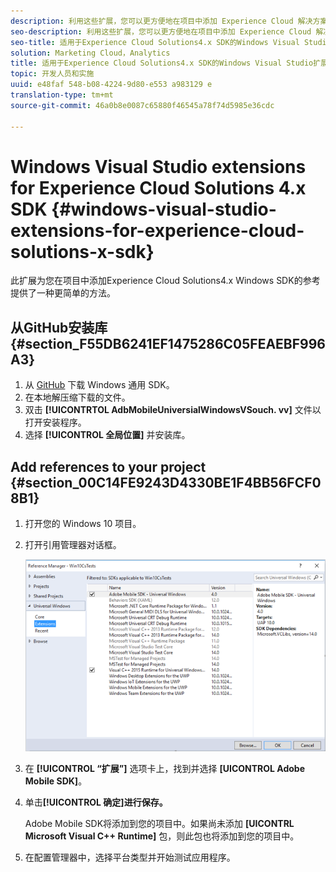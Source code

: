 ```yaml
---
description: 利用这些扩展，您可以更方便地在项目中添加 Experience Cloud 解决方案 4.x Windows SDK 的引用。
seo-description: 利用这些扩展，您可以更方便地在项目中添加 Experience Cloud 解决方案 4.x Windows SDK 的引用。
seo-title: 适用于Experience Cloud Solutions4.x SDK的Windows Visual Studio扩展
solution: Marketing Cloud，Analytics
title: 适用于Experience Cloud Solutions4.x SDK的Windows Visual Studio扩展
topic: 开发人员和实施
uuid: e48faf 548-b08-4224-9d80-e553 a983129 e
translation-type: tm+mt
source-git-commit: 46a0b8e0087c65880f46545a78f74d5985e36cdc

---
```



# Windows Visual Studio extensions for Experience Cloud Solutions 4.x SDK {#windows-visual-studio-extensions-for-experience-cloud-solutions-x-sdk}

此扩展为您在项目中添加Experience Cloud Solutions4.x Windows SDK的参考提供了一种更简单的方法。

## 从GitHub安装库 {#section_F55DB6241EF1475286C05FEAEBF996A3}

1. 从 [GitHub](https://github.com/Adobe-Marketing-Cloud/mobile-services/releases) 下载 Windows 通用 SDK。
1. 在本地解压缩下载的文件。
1. 双击 **[!UICONTRTOL AdbMobileUniversialWindowsVSouch. vv]** 文件以打开安装程序。
1. 选择 **[!UICONTROL 全局位置]** 并安装库。

## Add references to your project {#section_00C14FE9243D4330BE1F4BB56FCF08B1}

1. 打开您的 Windows 10 项目。
1. 打开引用管理器对话框。

   ![](assets/ref_manager.png)

1. 在 **[!UICONTROL “扩展”]** 选项卡上，找到并选择 **[UICONTROL Adobe Mobile SDK]**。
1. 单击&#x200B;**[!UICONTROL 确定]进行保存。**

   Adobe Mobile SDK将添加到您的项目中。如果尚未添加 **[UICONTRL Microsoft Visual C++ Runtime]** 包，则此包也将添加到您的项目中。

1. 在配置管理器中，选择平台类型并开始测试应用程序。

